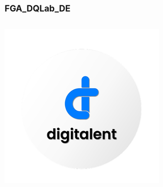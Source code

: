 # FGA_DQLab_DE
<br />
<p align="center">
  <a href='https://digitalent.kominfo.go.id/'><img src="Readme/logo_digitalent.png"></a>
</p>

<br />


